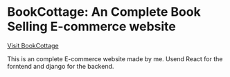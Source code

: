 # BookCottage: An Complete Book Selling E-commerce website
<a href="https://bookcottage.netlify.app/" target="_blank">Visit BookCottage</a>

This is an complete E-commerce website made by me. Usend React for the forntend and django for the backend. 
